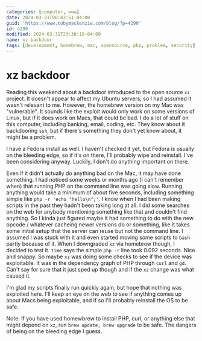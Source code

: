 ```yaml
---
categories: [computer, www]
date: 2024-03-31T00:43:51-04:00
guid: 'https://www.tobymackenzie.com/blog/?p=4290'
id: 4290
modified: 2024-03-31T23:38:18-04:00
name: xz-backdoor
tags: [development, homebrew, mac, opensource, php, problem, security]
---
```


xz backdoor
===========

Reading this weekend about a backdoor introduced to the open source `xz` project.  It doesn't appear to affect my Ubuntu servers, so I had assumed it wasn't relevant to me.  However, the homebrew version on my Mac was "vulnerable".  It sounds like the exploit would only work on some versions of Linux, but if it does work on Macs, that could be bad.  I do a lot of stuff on this computer, including banking, email, coding, etc.  They know about it backdooring `ssh`, but if there's something they don't yet know about, it might be a problem.

I have a Fedora install as well.  I haven't checked it yet, but Fedora is usually on the bleeding edge, so if it's on there, I'll probably wipe and reinstall.  I've been considering anyway.  Luckily, I don't do anything important on there.

Even if it didn't actually do anything bad on the Mac, it may have done something.  I had noticed some weeks or months ago (I can't remember when) that running PHP on the command line was going slow.  Running anything would take a minimum of about five seconds, including something simple like `php -r 'echo "hello\n";'`.  I know when I had been making scripts in the past they hadn't been taking long at all.  I did some searches on the web for anybody mentioning something like that and couldn't find anything.  So I kinda just figured maybe it had something to do with the new opcode / whatever cacheing newer versions do or something, like it takes some initial setup that the server can reuse but not the command line.  I assumed I was stuck with it and even started moving some scripts to `bash` partly because of it.  When I downgraded `xz` via homebrew though, I decided to test it.  `time` says the simple `php -r` line took 0.092 seconds.  Nice and snappy.  So maybe `xz` was doing some checks to see if the device was exploitable.  It was in the dependency graph of PHP through `curl` and `gd`.  Can't say for sure that it just sped up though and if the `xz` change was what caused it.

I'm glad my scripts finally run quickly again, but hope that nothing was exploited here.  I'll keep an eye on the web to see if anything comes up about Macs being exploitable, and if so I'll probably reinstall the OS to be safe.

Note: If you have used homewbrew to install PHP, curl, or anything else that might depend on `xz`, run `brew update; brew upgrade` to be safe.  The dangers of being on the bleeding edge I guess.

